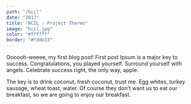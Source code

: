 ```yaml
---
path: "/hcil"
date: "2017"
title: "HCIL - Project Thermo"
image: "hcil.jpg"
color: "#ffffff"
border: "#fdde33"
---
```

Oooooh-weeee, my first blog post!
First post Ipsum is a major key to success. Congratulations, you played yourself. Surround yourself with angels. Celebrate success right, the only way, apple. 
 
The key is to drink coconut, fresh coconut, trust me. Egg whites, turkey sausage, wheat toast, water. Of course they don’t want us to eat our breakfast, so we are going to enjoy our breakfast. 


